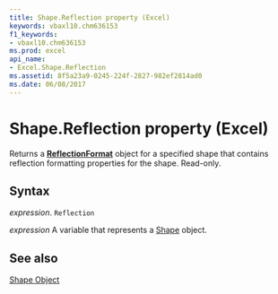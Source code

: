 ```yaml
---
title: Shape.Reflection property (Excel)
keywords: vbaxl10.chm636153
f1_keywords:
- vbaxl10.chm636153
ms.prod: excel
api_name:
- Excel.Shape.Reflection
ms.assetid: 8f5a23a9-0245-224f-2827-982ef2814ad0
ms.date: 06/08/2017
---
```



# Shape.Reflection property (Excel)

Returns a  **[ReflectionFormat](./Office.ReflectionFormat.md)** object for a specified shape that contains reflection formatting properties for the shape. Read-only.


## Syntax

 _expression_. `Reflection`

 _expression_ A variable that represents a [Shape](./Excel.Shape.md) object.


## See also


[Shape Object](Excel.Shape.md)

